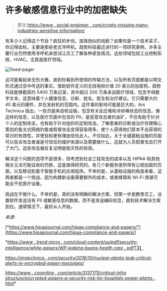 # 许多敏感信息行业中的加密缺失

> 原文:[https://www . social-engineer . com/crypto-missing-many-industries-sensitive-information/](https://www.social-engineer.com/crypto-missing-many-industries-sensitive-information/)

有多少人记得这个节目？疯狂的步伐，连珠炮似的戏剧？如果你是一个技术呆子，你记得齿轮。主要是那些老式寻呼机。趋势科技最近进行的一项研究表明，许多主要行业仍然使用寻呼机来尝试让员工了解各种紧急情况。这些领域包括工业控制系统、HVAC，尤其是医疗领域。

![fixed-pager](../Images/24c7272c268d1d3e218029fc39f9093d.png)

这可能看起来无伤大雅，直到你看到所使用的传输方法，以及所有页面都是以明文形式通过空中传送的事实。借助软件定义的无线电和价值 20 美元的加密狗，趋势科技能够截获约 5400 万条记录，其中超过 200 万条来自医疗领域，包含字母数字文本。这意味着个人健康信息、诊断、姓名、医生和治疗建议。它只需要大约 40 美元的硬件，并在发射机的范围内。这件事的影响可能是巨大的。Ars Technica 指出，一些页面来自核设施，包含有关反应堆和冷却棒状态的信息。像这样的信息，以及医疗页面中包含的 PII，是恶意攻击者的金矿，不仅有助于针对个人的定制攻击，也有助于针对组织的定制攻击。了解患者的诊断或治疗将使精心策划的鱼叉式网络钓鱼或假冒攻击变得容易得多，使个人获得他们原本不会获得的常识的有效性，并使目标更有理由信任此人。不仅如此，关于关键基础设施的页面可以告诉攻击者谁是可信任的维护来源以及需要做什么，这就为人员假冒攻击打开了大门。这些攻击被反复证明是毁灭性的有效。

解决这个问题的选项不是很多，但考虑到社会工程攻击的成本以及 HIPAA 和其他相关立法可能征收的罚款，这是值得研究的。有几个新服务提供带有公钥加密的页面，以及移动到基于智能手机的应用程序。不幸的是，从基础设施的角度来看，这两者都是一个挑战，因为构建新设备需要额外的成本，或者蜂窝和 Wi-Fi 频谱可能会干扰医疗设备。

挑战在于做什么。不幸的是，真的没有明确的解决方案，但第一步是教育员工，设置软件发送没有 PII 或敏感信息的数据，而不是发送编码信息，直到技术解决方案到位。通常情况下，最好从人开始。

*来源:*

[*https://www.hipaajournal.com/hipaa-compliance-and-pagers/*](https://www.hipaajournal.com/hipaa-compliance-and-pagers/)

 *[*https://www . trend micro . com/cloud-content/us/pdf/security-intelligence/white-papers/WP-leaking-beeps-health care . pdf*T3】](https://www.trendmicro.com/cloud-content/us/pdfs/security-intelligence/white-papers/wp-leaking-beeps-healthcare.pdf)

[*https://arstechnica . com/security/2016/10/nuclear-plants-leak-critical-alerts-in-encrypted-pager-messages/*](https://arstechnica.com/security/2016/10/nuclear-plants-leak-critical-alerts-in-unencrypted-pager-messages/)

[*https://www . csoonline . com/article/3137175/critical-infra structure/encrypted-pagers-a-security-risk-for-hospitals-power-plants . html*](https://www.csoonline.com/article/3137175/critical-infrastructure/unencrypted-pagers-a-security-risk-for-hospitals-power-plants.html)*